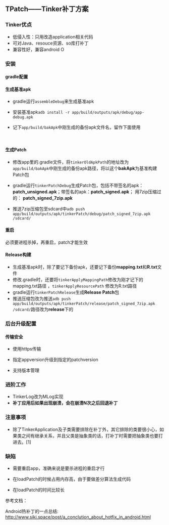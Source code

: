 ## TPatch——Tinker补丁方案

### Tinker优点

- 低侵入性：只用改造application相关代码
- 可对Java、resouce资源、so库打补丁
- 兼容性好，兼容android O



### 安装

#### gradle配置



#### 生成基准apk

- gradle运行`assembleDebug`来生成基准apk

- 安装基准apk`adb install -r app/build/outputs/apk/debug/app-debug.apk`

- 记下`app/build/bakApk`中刚生成的备份apk文件名，留作下面使用

  ​

#### 生成Patch

- 修改app里的.gradle文件，将`tinkerOldApkPath`的地址改为`app/build/bakApk`中刚生成的备份apk路径，将以这个**bakApk**为基准构建Patch包
- gradle运行`tinkerPatchDebug`生成Patch包，包括不带签名的apk：**patch_unsigned.apk**；带签名的apk：**patch_signed.apk**； 用7zip压缩过的： **patch_signed_7zip.apk**


- 推送7zip压缩包至sdcard中`adb push app/build/outputs/apk/tinkerPatch/debug/patch_signed_7zip.apk   /sdcard/`

#### 重启

必须要进程杀掉，再重启，patch才能生效



#### Release构建

- 生成基准apk时，除了要记下备份apk，还要记下备份**mapping.txt**和**R.txt**文件
- 修改.gradle时，还要将`tinkerApplyMappingPath`修改为刚才记下的mapping.txt路径 ，`tinkerApplyResourcePath` 修改为R.txt路径
- gradle运行`tinkerPatchRelease`生成**Release Patch**包
- 推送压缩包改为推送`adb push app/build/outputs/apk/tinkerPatch/release/patch_signed_7zip.apk   /sdcard/`路径改为**release**下的



### 后台升级配置

#### 传输安全

- 使用https传输

- 指定appversion升级到指定的patchversion
- 支持版本管理



### 进阶工作

- TinkerLog改为MLog实现
- **补丁应用后如果出现崩溃，会在崩溃N次之后回退补丁**




### 注意事项

- 除了TinkerApplication及子类需要排除在补丁外，其它排除的类要很小心，如果类之间有继承关系，并且父类是抽象类的话，打补丁时需要把抽象类也要打进去。[1]




### 缺陷

- 需要重启app，准确来说是要杀进程的重启才行
- 在loadPatch的时候占用内存高，由于要做差分算法生成代码


- 在loadPatch的时间比较长



参考文档：

Android热补丁的一点总结: http://www.siki.space/post/a_conclution_about_hotfix_in_android.html